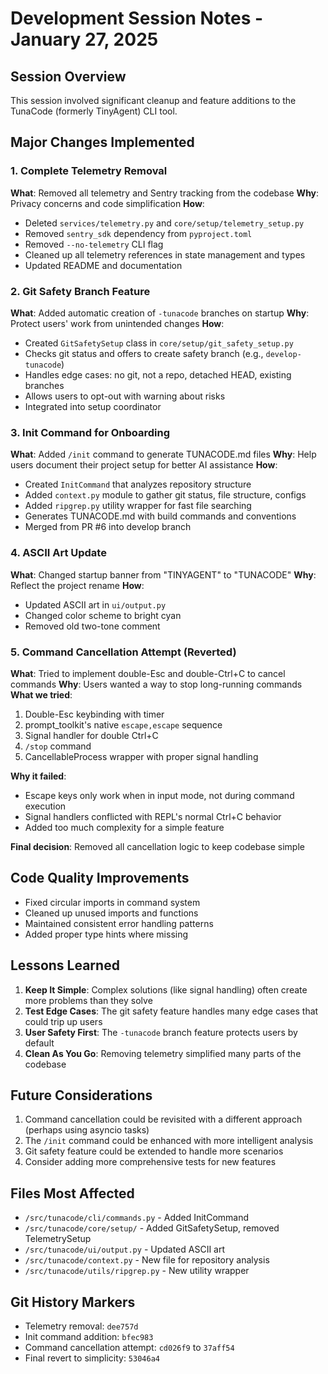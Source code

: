 # Development Session Notes - January 27, 2025

## Session Overview
This session involved significant cleanup and feature additions to the TunaCode (formerly TinyAgent) CLI tool.

## Major Changes Implemented

### 1. Complete Telemetry Removal
**What**: Removed all telemetry and Sentry tracking from the codebase
**Why**: Privacy concerns and code simplification
**How**:
- Deleted `services/telemetry.py` and `core/setup/telemetry_setup.py`
- Removed `sentry_sdk` dependency from `pyproject.toml`
- Removed `--no-telemetry` CLI flag
- Cleaned up all telemetry references in state management and types
- Updated README and documentation

### 2. Git Safety Branch Feature
**What**: Added automatic creation of `-tunacode` branches on startup
**Why**: Protect users' work from unintended changes
**How**:
- Created `GitSafetySetup` class in `core/setup/git_safety_setup.py`
- Checks git status and offers to create safety branch (e.g., `develop-tunacode`)
- Handles edge cases: no git, not a repo, detached HEAD, existing branches
- Allows users to opt-out with warning about risks
- Integrated into setup coordinator

### 3. Init Command for Onboarding
**What**: Added `/init` command to generate TUNACODE.md files
**Why**: Help users document their project setup for better AI assistance
**How**:
- Created `InitCommand` that analyzes repository structure
- Added `context.py` module to gather git status, file structure, configs
- Added `ripgrep.py` utility wrapper for fast file searching
- Generates TUNACODE.md with build commands and conventions
- Merged from PR #6 into develop branch

### 4. ASCII Art Update
**What**: Changed startup banner from "TINYAGENT" to "TUNACODE"
**Why**: Reflect the project rename
**How**:
- Updated ASCII art in `ui/output.py`
- Changed color scheme to bright cyan
- Removed old two-tone comment

### 5. Command Cancellation Attempt (Reverted)
**What**: Tried to implement double-Esc and double-Ctrl+C to cancel commands
**Why**: Users wanted a way to stop long-running commands
**What we tried**:
1. Double-Esc keybinding with timer
2. prompt_toolkit's native `escape,escape` sequence
3. Signal handler for double Ctrl+C
4. `/stop` command
5. CancellableProcess wrapper with proper signal handling

**Why it failed**:
- Escape keys only work when in input mode, not during command execution
- Signal handlers conflicted with REPL's normal Ctrl+C behavior
- Added too much complexity for a simple feature

**Final decision**: Removed all cancellation logic to keep codebase simple

## Code Quality Improvements
- Fixed circular imports in command system
- Cleaned up unused imports and functions
- Maintained consistent error handling patterns
- Added proper type hints where missing

## Lessons Learned
1. **Keep It Simple**: Complex solutions (like signal handling) often create more problems than they solve
2. **Test Edge Cases**: The git safety feature handles many edge cases that could trip up users
3. **User Safety First**: The `-tunacode` branch feature protects users by default
4. **Clean As You Go**: Removing telemetry simplified many parts of the codebase

## Future Considerations
1. Command cancellation could be revisited with a different approach (perhaps using asyncio tasks)
2. The `/init` command could be enhanced with more intelligent analysis
3. Git safety feature could be extended to handle more scenarios
4. Consider adding more comprehensive tests for new features

## Files Most Affected
- `/src/tunacode/cli/commands.py` - Added InitCommand
- `/src/tunacode/core/setup/` - Added GitSafetySetup, removed TelemetrySetup
- `/src/tunacode/ui/output.py` - Updated ASCII art
- `/src/tunacode/context.py` - New file for repository analysis
- `/src/tunacode/utils/ripgrep.py` - New utility wrapper

## Git History Markers
- Telemetry removal: `dee757d`
- Init command addition: `bfec983` 
- Command cancellation attempt: `cd026f9` to `37aff54`
- Final revert to simplicity: `53046a4`